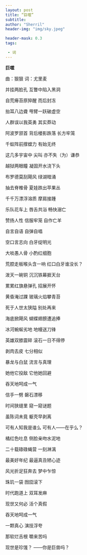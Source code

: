 ```yaml
---
layout: post
title: “巨噬”
subtitle: 
author: "Sherril"
header-img: "img/sky.jpeg"

header-mask: 0.3
tags:

 - 词
---
```

    
**巨噬**
    
曲：狠狠
词：尤里麦
    
并挂两脸孔 互瞥中陷入黑洞 
 
自荒瘠苔原猝醒 而后封冻  

抬耳八边聋 甩臂一跃破虚空  

人群误以我英勇 其实莽动  

  

阿波罗颔首 背后楼影跌落 长方牢笼  

千蚁阵前撑螳力 有始无终  

这几多宇宙中 尖叫 亦不失（为）谦恭

    
越狱两眼瞳 凝固开水浇下头

布罗德莫刮飓风 绿湖暗涌

抽去脊椎骨 夏娃跌出苹果丛

千千万漂浮溶质 摩肩接踵

    
乐队花车上 唇舌共浴 畅快溺亡

赞扬人性 信服牢笼 自作亡羊
    
    
自言自语 自弹自唱

空口言志向 白牙绽明光

大啖愚人骨 小酌红细胞

荒腔走板喉头含一响 红口白牙谁没长？
    

泼天一碗铜 沉沉铁幕捱天台

累累红旗悬弹孔 招展开怀

黄昏淹过踝 玻璃火焰攀青苔

死于人世太狭隘 别处再来

    
海底掀飓风 蝴蝶翅膀遭追捧

冰河蜿蜒劣地 地幔送刀锋

英雄双膝震碎 滚石一日不得停


    
剥肉去皮 七分相似

暴龙与白鼠 流言与真理

她他它投敌 它他她回避

吞天地呵成一气

信手一劈 磐石漂移

时间狭缝里 窥一窥谜题

虽陈词未竟 躯壳早剥离

可有人知我是谁么 可有人——在乎么？

    
橘红色吐息 侧脸亲吻水泥地

二十载碌碌蝇营 一刻淋漓

最美好年纪 最逼真丑陋心迹

风光折足狂奔去 梦中乍惊


    
珠玑一袋 囫囵滚下

时代跑道上 双耳发麻

现世又何必 活个真假
    

吞天地呵成一气

一颗真心 演技浮夸

那软烂舌根 嚼来苦吗

现世是珍馐？ ——你是巨兽吗？